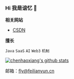 ### Hi 我是谙忆 👋

**相关网站**  

- [CSDN](https://chenhx.blog.csdn.net/) 

**擅长**  

<code>Java</code>
<code>SaaS</code>
<code>AI</code>
<code>Web3</code>
<code>机制</code>

[![chenhaoxiang's github stats](https://github-readme-stats.vercel.app/api?username=chenhaoxiang&hide=prs,issues,contribs&count_private=true&show_icons=true)](https://github.com/chenhaoxiang)

<!--
**chenhaoxiang/chenhaoxiang** is a ✨ _special_ ✨ repository because its `README.md` (this file) appears on your GitHub profile.

Here are some ideas to get you started:

- 🔭 I’m currently working on ...
- 🌱 I’m currently learning ...
- 👯 I’m looking to collaborate on ...
- 🤔 I’m looking for help with ...
- 💬 Ask me about ...
- 📫 How to reach me: ...
- 😄 Pronouns: ...
- ⚡ Fun fact: ...
-->

邮箱：fly@feilianyun.cn
